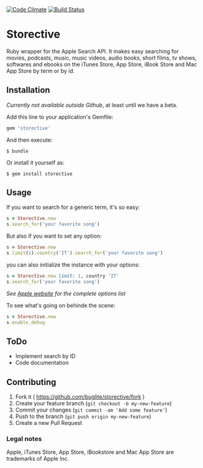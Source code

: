 [![Code Climate](https://codeclimate.com/github/buglite/storective/badges/gpa.svg)](https://codeclimate.com/github/buglite/storective)
[![Build Status](https://travis-ci.org/buglite/storective.svg?branch=master)](https://travis-ci.org/buglite/storective)

# Storective

Ruby wrapper for the Apple Search API. It makes easy searching for movies,
podcasts, music, music videos, audio books, short films, tv shows, softwares
and ebooks on the iTunes Store, App Store, iBook Store and Mac App Store by term
or by id.

## Installation

*Currently not available outside Github*, at least until we have a beta.

Add this line to your application's Gemfile:

```ruby
gem 'storective'
```

And then execute:

    $ bundle

Or install it yourself as:

    $ gem install storective

## Usage

If you want to search for a generic term, it's so easy:

```ruby
s = Storective.new
s.search_for('your favorite song')
```

But also if you want to set any option:

```ruby
s = Storective.new
s.limit(1).country('IT').search_for('your favorite song')
```

you can also initialize the instance with your options:

```ruby
s = Storective.new limit: 1, country 'IT'
s.search_for('your favorite song')
```
*See [Apple website](https://www.apple.com/itunes/affiliates/resources/documentation/itunes-store-web-service-search-api.html) for the complete options list*

To see what's going on behinde the scene:
```ruby
s = Storective.new
s.enable_debug
````

## ToDo
* Implement search by ID
* Code documentation

## Contributing

1. Fork it ( https://github.com/buglite/storective/fork )
2. Create your feature branch (`git checkout -b my-new-feature`)
3. Commit your changes (`git commit -am 'Add some feature'`)
4. Push to the branch (`git push origin my-new-feature`)
5. Create a new Pull Request

### Legal notes

Apple, iTunes Store, App Store, iBookstore and Mac App Store are trademarks of
Apple Inc.